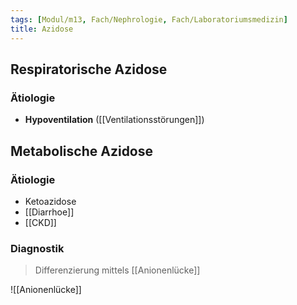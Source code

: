 ```yaml
---
tags: [Modul/m13, Fach/Nephrologie, Fach/Laboratoriumsmedizin]
title: Azidose
---
```

## Respiratorische Azidose
### Ätiologie
- **Hypoventilation** ([[Ventilationsstörungen]])

## Metabolische Azidose
### Ätiologie
- Ketoazidose
- [[Diarrhoe]]
- [[CKD]]
### Diagnostik
> Differenzierung mittels [[Anionenlücke]]

![[Anionenlücke]]